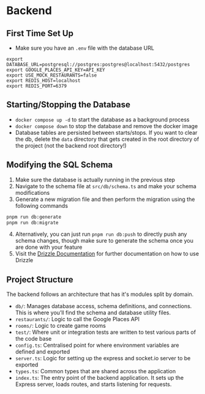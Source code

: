 # Backend

## First Time Set Up

- Make sure you have an `.env` file with the database URL

```env
export DATABASE_URL=postgresql://postgres:postgres@localhost:5432/postgres
export GOOGLE_PLACES_API_KEY=API_KEY
export USE_MOCK_RESTAURANTS=false
export REDIS_HOST=localhost
export REDIS_PORT=6379

```

## Starting/Stopping the Database

- `docker compose up -d` to start the database as a background process
- `docker compose down` to stop the database and remove the docker image
- Database tables are persisted between starts/stops. If you want to clear the db, delete the `data` directory that gets created in the root directory of the project (not the backend root directory!)

## Modifying the SQL Schema

1. Make sure the database is actually running in the previous step
1. Navigate to the schema file at `src/db/schema.ts` and make your schema modifications
1. Generate a new migration file and then perform the migration using the following commands

```bash
pnpm run db:generate
pnpm run db:migrate
```

4. Alternatively, you can just run `pnpm run db:push` to directly push any schema changes, though make sure to generate the schema once you are done with your feature
5. Visit the [Drizzle Documentation](https://orm.drizzle.team/docs/overview) for further documentation on how to use Drizzle

## Project Structure

The backend follows an architecture that has it's modules split by domain.

- `db/`: Manages database access, schema definitions, and connections. This is where you’ll find the schema and database utility files.
- `restaurants/`: Logic to call the Google Places API
- `rooms/`: Logic to create game rooms
- `test/`: Where unit or integration tests are written to test various parts of the code base
- `config.ts`: Centralised point for where environment variables are defined and exported
- `server.ts`: Logic for setting up the express and socket.io server to be exported
- `types.ts`: Common types that are shared across the application
- `index.ts`: The entry point of the backend application. It sets up the Express server, loads routes, and starts listening for requests.
